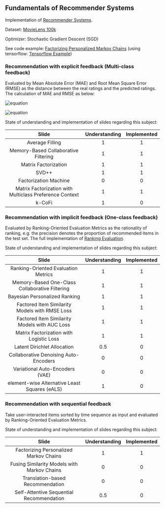 ## Fundamentals of Recommender Systems
Implementation of [Recommender Systems](http://csse.szu.edu.cn/staff/panwk/recommendation/).

Dataset: [MovieLens 100k](https://grouplens.org/datasets/movielens/100k/)

Optimizer: Stochastic Gradient Descent (SGD)

See code example: [Factorizing Personalized Markov Chains](https://github.com/Chrisgreatstar/recommendation/blob/main/Recommendation%20with%20sequential%20feedback/Factorizing%20Personalized%20Markov%20Chains/implement.py) (using tensorflow: [Tensorflow Example](https://github.com/Chrisgreatstar/recommendation/blob/main/Recommendation%20with%20sequential%20feedback/Factorizing%20Personalized%20Markov%20Chains/tf_implement.py))


### Recommendation with explicit feedback (Multi-class feedback)

Evaluated by Mean Absolute Error (MAE) and Root Mean Square Error (RMSE) as the distance between the real ratings and the predicted ratings. The calculation of MAE and RMSE as below:

![equation](https://latex.codecogs.com/gif.latex?MAE&space;=&space;\sum_{(u,&space;i,&space;r_{ui})&space;\in&space;R^{te}&space;}&space;|&space;r_{ui}&space;-&space;\widehat{r}_{ui}&space;|&space;/&space;|R^{te}|)

![equation](https://latex.codecogs.com/gif.latex?RMSE&space;=&space;\sqrt{\sum_{(u,&space;i,&space;r_{ui})&space;\in&space;R^{te}&space;}&space;(&space;r_{ui}&space;-&space;\widehat{r}_{ui}&space;)&space;^&space;2&space;/&space;|R^{te}|})

State of understanding and implementation of slides regarding this subject:

|                          Slide                          | Understanding | Implemented |
|:-------------------------------------------------------:|:-------------:|:-----------:|
|                     Average Filling                     |       1       |      1      |
|           Memory-Based Collaborative Filtering          |       1       |      1      |
|                   Matrix Factorization                  |       1       |      1      |
|                          SVD++                          |       1       |      1      |
|                  Factorization Machine                  |       0       |      0      |
| Matrix Factorization with Multiclass Preference Context |       1       |      1      |
|                          k-CoFi                         |       1       |      0      |

### Recommendation with implicit feedback (One-class feedback)

Evaluated by Ranking-Oriented Evaluation Metrics as the rationality of ranking, e.g. the precision denotes the proportion of recommended items in the test set. The full implementation of [Ranking Evaluation](https://github.com/Chrisgreatstar/recommendation/blob/main/utils/ranking_evaluation.py).

State of understanding and implementation of slides regarding this subject:

|                      Slide                     | Understanding | Implemented |
|:----------------------------------------------:|:-------------:|:-----------:|
|       Ranking-Oriented Evaluation Metrics      |       1       |      1      |
| Memory-Based One-Class Collaborative Filtering |       1       |      1      |
|          Bayesian Personalized Ranking         |       1       |      1      |
| Factored Item Similarity Models with RMSE Loss |       1       |      1      |
|  Factored Item Similarity Models with AUC Loss |       1       |      1      |
|     Matrix Factorization with Logistic Loss    |       1       |      1      |
|           Latent Dirichlet Allocation          |       0.5     |      0      |
|      Collaborative Denoising Auto-Encoders     |       0       |      0      |
|         Variational Auto-Encoders (VAE)        |       0       |      0      |
|  element-wise Alternative Least Squares (eALS) |       1       |      0      |

### Recommendation with sequential feedback
Take user-interacted items sorted by time sequence as input and evaluated by Ranking-Oriented Evaluation Metrics.

State of understanding and implementation of slides regarding this subject:

|                     Slide                     | Understanding | Implemented |
|:---------------------------------------------:|:-------------:|:-----------:|
|     Factorizing Personalized Markov Chains    |       1       |      1      |
|  Fusing Similarity Models with Markov Chains  |       0       |      0      |
|        Translation-based Recommendation       |       0       |      0      |
|    Self-Attentive Sequential Recommendation   |      0.5      |      0      |


